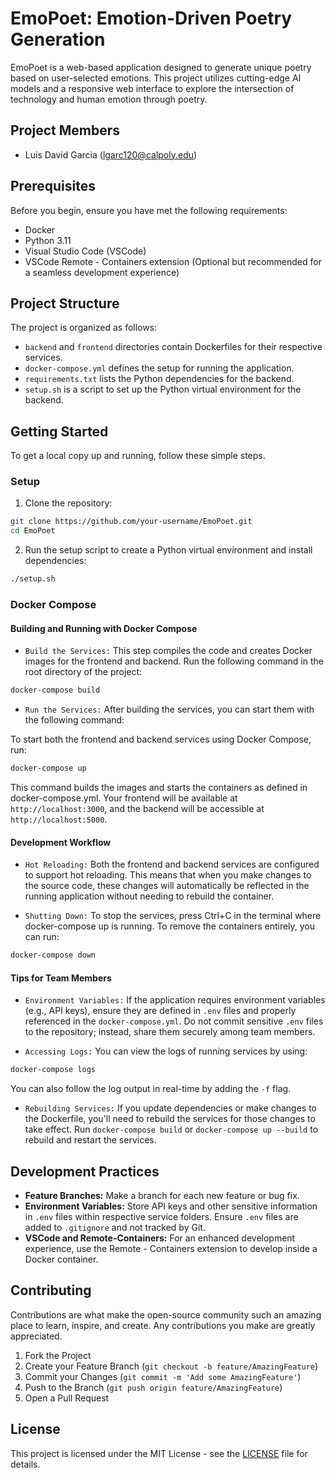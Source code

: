 # EmoPoet: Emotion-Driven Poetry Generation

EmoPoet is a web-based application designed to generate unique poetry based on user-selected emotions. This project utilizes cutting-edge AI models and a responsive web interface to explore the intersection of technology and human emotion through poetry.

## Project Members

- Luis David Garcia ([lgarc120@calpoly.edu](lgarc120@calpoly.edu))

## Prerequisites

Before you begin, ensure you have met the following requirements:

- Docker
- Python 3.11
- Visual Studio Code (VSCode)
- VSCode Remote - Containers extension (Optional but recommended for a seamless development experience)

## Project Structure

The project is organized as follows:


- `backend` and `frontend` directories contain Dockerfiles for their respective services.
- `docker-compose.yml` defines the setup for running the application.
- `requirements.txt` lists the Python dependencies for the backend.
- `setup.sh` is a script to set up the Python virtual environment for the backend.

## Getting Started

To get a local copy up and running, follow these simple steps.

### Setup

1. Clone the repository:

```bash
git clone https://github.com/your-username/EmoPoet.git
cd EmoPoet
```

2. Run the setup script to create a Python virtual environment and install dependencies:

```bash
./setup.sh
```

### Docker Compose

#### Building and Running with Docker Compose

- `Build the Services:` This step compiles the code and creates Docker images for the frontend and backend. Run the following command in the root directory of the project:

```bash
docker-compose build
```

- `Run the Services:` After building the services, you can start them with the following command:

To start both the frontend and backend services using Docker Compose, run:

```bash
docker-compose up
```

This command builds the images and starts the containers as defined in docker-compose.yml. Your frontend will be available at `http://localhost:3000`, and the backend will be accessible at `http://localhost:5000`.

#### Development Workflow

- `Hot Reloading:` Both the frontend and backend services are configured to support hot reloading. This means that when you make changes to the source code, these changes will automatically be reflected in the running application without needing to rebuild the container.

- `Shutting Down:` To stop the services, press Ctrl+C in the terminal where docker-compose up is running. To remove the containers entirely, you can run:

```bash
docker-compose down
```

#### Tips for Team Members

- `Environment Variables:` If the application requires environment variables (e.g., API keys), ensure they are defined in `.env` files and properly referenced in the `docker-compose.yml`. Do not commit sensitive `.env` files to the repository; instead, share them securely among team members.

- `Accessing Logs:` You can view the logs of running services by using:

```bash
docker-compose logs
```

You can also follow the log output in real-time by adding the `-f` flag.

- `Rebuilding Services:` If you update dependencies or make changes to the Dockerfile, you'll need to rebuild the services for those changes to take effect. Run `docker-compose build` or `docker-compose up --build` to rebuild and restart the services.

## Development Practices

- **Feature Branches:** Make a branch for each new feature or bug fix.
- **Environment Variables:** Store API keys and other sensitive information in `.env` files within respective service folders. Ensure `.env` files are added to `.gitignore` and not tracked by Git.
- **VSCode and Remote-Containers:** For an enhanced development experience, use the Remote - Containers extension to develop inside a Docker container.

## Contributing

Contributions are what make the open-source community such an amazing place to learn, inspire, and create. Any contributions you make are greatly appreciated.

1. Fork the Project
2. Create your Feature Branch (`git checkout -b feature/AmazingFeature`)
3. Commit your Changes (`git commit -m 'Add some AmazingFeature'`)
4. Push to the Branch (`git push origin feature/AmazingFeature`)
5. Open a Pull Request

## License

This project is licensed under the MIT License - see the [LICENSE](./LICENSE) file for details.
